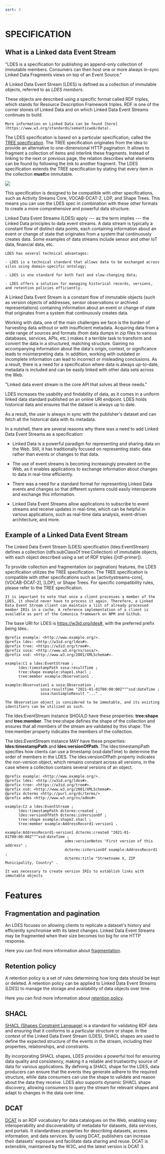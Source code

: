```yaml
---
sort: 3
---
```


# SPECIFICATION

## What is a Linked data Event Stream


"LDES is a specification for publishing an append-only collection of immutable members. Consumers can then host one or more always in-sync Linked Data Fragments views on top of an Event Source."

A Linked Data Event Stream (LDES) is defined as a collection of immutable objects, referred to as *LDES members*.

These objects are described using a specific format called RDF triples, which stands for Resource Description Framework triples. RDF is one of the corner stones of Linked Data and on which Linked Data Event Streams continues to build.

```tip
More information on Linked Data can be found [here](https://www.w3.org/standards/semanticweb/data).
```

The LDES specification is based on a particular specification, called the [TREE specification](https://w3id.org/tree/specification). The TREE specification originates from the idea to provide an alternative to one-dimensional HTTP pagination. It allows to fragment a collection of items and interlink these fragments. Instead of linking to the next or previous page, the relation describes what elements can be found by following the link to another fragment. The LDES specification extends the TREE specification by stating that every item in the collection ***must***be immutable.

![](/VSDS-Tech-Docs/images/)



This specification is designed to be compatible with other specifications, such as Activity Streams Core, VOCAB-DCAT-2, LDP, and Shape Trees. This means you can use the LDES spec in combination with these other formats to create a more comprehensive and powerful data structure.

Linked Data Event Streams (LDES) apply --- as the term implies --- the Linked Data principles to data event streams. A data stream is typically a constant flow of distinct data points, each containing information about an event or change of state that originates from a system that continuously creates data. Some examples of data streams include sensor and other IoT data, financial data, etc.

```note
LDES has several technical advantages:

- LDES is a technical standard that allows data to be exchanged across silos using domain-specific ontology;

- LDES is one standard for both fast and slow-changing data;

- LDES offers a solution for managing historical records, versions, and retention policies efficiently.
```


A Linked Data Event Stream is a constant flow of immutable objects (such as version objects of addresses, sensor observations or archived representations) containing information about an event or change of state that originates from a system that continuously creates data.

Working with data, one of the main challenges we face is the burden of harvesting data without or with insufficient metadata. Acquiring data from a wide range of sources and formats (from data dumps in zip files to various databases, services, APIs, etc.) makes it a terrible task to transform and convert the data in a structured, matching structure. Gaining no accompanying information about the data's origin, context, or significance leads to misinterpreting data. In addition, working with outdated or incomplete information can lead to incorrect or misleading conclusions. As a result, there is a need for a specification where data is always up-to-date, metadata is included and can be easily linked with other data sets across the Web.

"Linked data event stream is the core API that solves all these needs."

LDES increases the usability and findability of data, as it comes in a uniform linked data standard published on an online URI endpoint. LDES holds historical data and ensures that the dataset is always up to date.

As a result, the user is always in sync with the publisher's dataset and can fetch all the historical data with its metadata.

In a nutshell, there are several reasons why there was a need to add Linked Data Event Streams as a specification:

- Linked Data is a powerful paradigm for representing and sharing data on the Web. Still, it has traditionally focused on representing static data rather than events or changes to that data.

- The use of event streams is becoming increasingly prevalent on the Web, as it enables applications to exchange information about changes to data in real-time efficiently.

- There was a need for a standard format for representing Linked Data events and changes so that different systems could easily interoperate and exchange this information.

- Linked Data Event Streams allow applications to subscribe to event streams and receive updates in real-time, which can be helpful in various applications, such as real-time data analysis, event-driven architecture, and more.

## Example of a Linked Data Event Stream


The Linked Data Event Stream (LDES) specification (ldes:EventStream) defines a collection (rdfs:subClassOf tree:Collection) of immutable objects, with each object described using a set of RDF triples ([rdf-primer]).

To provide collection and fragmentation (or pagination) features, the LDES specification utilizes the TREE specification. The TREE specification is compatible with other specifications such as [activitystreams-core], [VOCAB-DCAT-2], [LDP], or Shape Trees. For specific compatibility rules, please refer to the TREE specification.

```Note
It is important to note that once a client processes a member of the LDES, it should never have to process it again. Therefore, a Linked Data Event Stream client can maintain a list of already processed member IRIs in a cache. A reference implementation of a client is available as part of the Comunica framework on NPM and Github.
```

The base URI for LDES is https://w3id.org/ldes#, with the preferred prefix being ldes:.

```
@prefix example: <http://www.example.org/>.
@prefix ldes: <http://w3id.org/ldes#>.
@prefix tree: <https://w3id.org/tree#>.
@prefix sosa: <http://www.w3.org/ns/sosa/>.
@prefix xsd: <http://www.w3.org/2001/XMLSchema#>.

example:C1 a ldes:EventStream ;
      ldes:timestampPath sosa:resultTime ;
      tree:shape example:shape1.shacl ;
      tree:member example:Observation1 .

example:Observation1 a sosa:Observation ;
                sosa:resultTime "2021-01-01T00:00:00Z"^^xsd:dateTime ;
                sosa:hasSimpleResult "..." .
```

```Note
The Observation object is considered to be immutable, and its existing identifiers can be utilized as such.
```

The ldes:EventStream instance SHOULD have these properties: **tree:shape** and **tree:member**. The tree:shape defines the shape of the collection and ensures that all members of the stream are validated by this shape. The tree:member property indicates the members of the collection.

The ldes:EventStream instance MAY have these properties: **ldes:timestampPath** and **ldes:versionOfPath**. The ldes:timestampPath specifies how clients can use a timestamp (xsd:dateTime) to determine the order of members in the LDES. The ldes:versionOfPath property indicates the non-version object, which remains constant across all versions, in the case where a collection contains several versions of an object.


```
@prefix example: <http://www.example.org/>.
@prefix ldes: <http://w3id.org/ldes#>.
@prefix tree: <https://w3id.org/tree#>.
@prefix xsd: <http://www.w3.org/2001/XMLSchema#>.
@prefix dcterms <http://purl.org/dc/terms/>
@prefix adms <http://www.w3.org/ns/adms#>

example:C2 a ldes:EventStream ;
      ldes:timestampPath dcterms:created ;
      ldes:versionOfPath dcterms:isVersionOf ;
      tree:shape example:shape2.shacl ;
      tree:member example:AddressRecord1-version1 .

example:AddressRecord1-version1 dcterms:created "2021-01-01T00:00:00Z"^^xsd:dateTime ;
                           adms:versionNotes "First version of this address" ;
                           dcterms:isVersionOf example:AddressRecord1 ;
                           dcterms:title "Streetname X, ZIP Municipality, Country" .
```
```Note
It was necessary to create version IRIs to establish links with immutable objects
```



# Features

## Fragmentation and pagination

An LDES focuses on allowing clients to replicate a dataset's history and efficiently synchronise with its latest changes. Linked Data Event Streams may be fragmented when their size becomes too big for one HTTP response.

Here you can find more information about [fragmentation](https://informatievlaanderen.github.io/VSDS-Tech-Docs/docs/Specification.html#fragmentation-and-pagination).

## Retention policy

A retention policy is a set of rules determining how long data should be kept or deleted. A retention policy can be applied to Linked Data Event Streams (LDES) to manage the storage and availability of data objects over time.

Here you can find more information about [retention policy](https://informatievlaanderen.github.io/VSDS-Tech-Docs/docs/Specification.html#retention-policy).

## SHACL

[SHACL (Shapes Constraint Language)](https://www.w3.org/TR/shacl/) is a standard for validating RDF data and ensuring that it conforms to a particular structure or shape. In the context of the Linked Data Event Stream (LDES), SHACL shapes are used to define the expected structure of the events in the stream, including their properties, relationships, and constraints.

By incorporating SHACL shapes, LDES provides a powerful tool for ensuring data quality and consistency, making it a reliable and trustworthy source of data for various applications. By defining a SHACL shape for the LDES, data producers can ensure that the events they generate adhere to the required structure, while data consumers can use the shape to validate and reason about the data they receive. LDES also supports dynamic SHACL shape discovery, allowing consumers to query the stream for relevant shapes and adapt to changes in the data over time.

## DCAT

[DCAT](https://www.w3.org/TR/vocab-dcat-3/) is an RDF vocabulary for data catalogues on the Web, enabling easy interoperability and discoverability of metadata for datasets, data services, and portals. It standardises properties for describing datasets, access information, and data services. By using DCAT, publishers can increase their datasets' exposure and facilitate data sharing and reuse. DCAT is extensible, maintained by the W3C, and the latest version is DCAT 3.